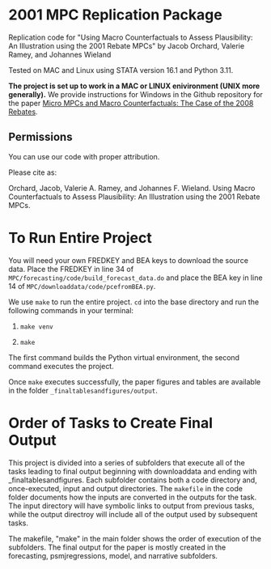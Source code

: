 # 2001 MPC Replication Package

Replication code for "Using Macro Counterfactuals to Assess Plausibility: An Illustration using the 2001 Rebate MPCs" by Jacob Orchard, Valerie Ramey, and Johannes Wieland

Tested on MAC and Linux using STATA version 16.1 and Python 3.11.

**The project is set up to work in a MAC or LINUX enivironment (UNIX more generally).** We provide instructions for Windows in the Github repository for the paper [Micro MPCs and Macro Counterfactuals: The Case of the 2008 Rebates](https://github.com/JakeOrchard/MPC2008-Public).

## Permissions

You can use our code with proper attribution.

Please cite as:

Orchard, Jacob, Valerie A. Ramey, and Johannes F. Wieland. Using Macro Counterfactuals to Assess Plausibility: An Illustration using the 2001 Rebate MPCs.


# To Run Entire Project

You will need your own FREDKEY and BEA keys to download the source data. Place the FREDKEY in line 34 of `MPC/forecasting/code/build_forecast_data.do` and place the BEA key in line 14 of `MPC/downloaddata/code/pcefromBEA.py`. 

We use `make` to run the entire project. `cd` into the base directory and run the following commands in your terminal:

1. `make venv`

2. `make`

The first command builds the Python virtual environment, the second command executes the project. 

Once `make` executes successfully, the paper figures and tables are available in the folder `_finaltablesandfigures/output`.


# Order of Tasks to Create Final Output

This project is divided into a series of subfolders that execute all of the tasks leading to final output beginning with downloaddata and ending with _finaltablesandfigures. Each subfolder contains both a code directory and, once-executed,  input and output directories. The `makefile` in the code folder documents how the inputs are converted in the outputs for the task. The input directory will have symbolic links to output from previous tasks, while the output directroy will include all of the output used by subsequent tasks. 

The makefile, "make" in the main folder shows the order of execution of the subfolders. The final output for the paper is mostly created in the forecasting, psmjregressions, model, and narrative subfolders. 
